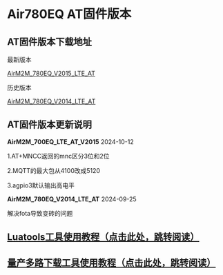 # Air780EQ AT固件版本

## AT固件版本下载地址

最新版本

[AirM2M_780EQ_V2015_LTE_AT](https://cdn.openluat-erp.openluat.com/erp_site_file/product_file/sw_file_20241012121634_AirM2M_780EQ_V2015_LTE_AT.zip)

历史版本

[AirM2M_780EQ_V2014_LTE_AT](https://cdn.openluat-erp.openluat.com/erp_site_file/product_file/sw_file_20240919015434_AirM2M_780EQ_V2014_LTE_AT.zip)


## AT固件版本更新说明

**AirM2M_700EQ_LTE_AT_V2015** 2024-10-12

1.AT+MNCC返回的mnc区分3位和2位

2.MQTT的最大包从4100改成5120

3.agpio3默认输出高电平

**AirM2M_780EQ_V2014_LTE_AT** 2024-09-25

解决fota导致变砖的问题


## [Luatools工具使用教程（点击此处，跳转阅读）](https://docs.openluat.com/Luatools/)

## [量产多路下载工具使用教程（点击此处，跳转阅读）](https://docs.openluat.com/multi_download/)
